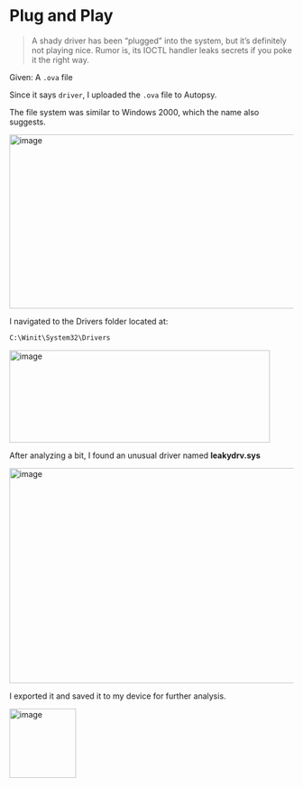 
# Plug and Play

> A shady driver has been “plugged” into the system, but it’s definitely not playing nice. Rumor is, its IOCTL handler leaks secrets if you poke it the right way.

Given: A `.ova` file

Since it says `driver`, I uploaded the `.ova` file to Autopsy.

The file system was similar to Windows 2000, which the name also suggests.

<img width="1364" height="309" alt="image" src="https://github.com/user-attachments/assets/8b8dbd6a-a802-4785-8913-de22a76cca6a" />

I navigated to the Drivers folder located at:  
```bash
C:\Winit\System32\Drivers
````

<img width="462" height="164" alt="image" src="https://github.com/user-attachments/assets/3196ab0a-ffc1-47f8-8270-25ae5a41274f" />

After analyzing a bit, I found an unusual driver named **leakydrv.sys**

<img width="723" height="382" alt="image" src="https://github.com/user-attachments/assets/2d886759-cc39-48e6-a3be-e3c1af2e9d0d" />

I exported it and saved it to my device for further analysis.

<img width="118" height="123" alt="image" src="https://github.com/user-attachments/assets/11eb482d-d96d-4b2e-85a2-f2656a9d6ed3" />


